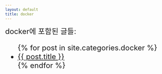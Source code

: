 ```yaml
---
layout: default
title: docker
---
```


<font size="5">
docker에 포함된 글들:
<ul>
	{% for post in site.categories.docker %}
	<li><a href="{{ post.url }}">{{ post.title }}</a></li>
	{% endfor %}
</ul>
</font>